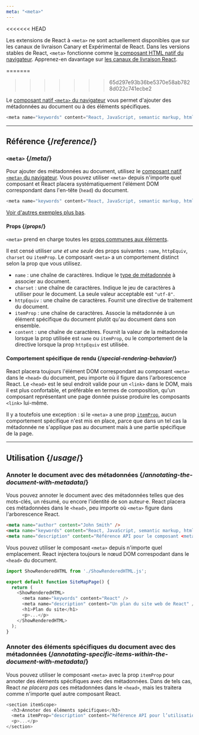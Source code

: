 ```yaml
---
meta: "<meta>"
---
```


<<<<<<< HEAD
<Canary>

Les extensions de React à `<meta>` ne sont actuellement disponibles que sur les canaux de livraison Canary et Expérimental de React. Dans les versions stables de React, `<meta>` fonctionne comme [le composant HTML natif du navigateur](/reference/react-dom/components#all-html-components). Apprenez-en davantage sur [les canaux de livraison React](/community/versioning-policy#all-release-channels).

</Canary>


=======
>>>>>>> 65d297e93b36be5370e58ab7828d022c741ecbe2
<Intro>

Le [composant natif `<meta>` du navigateur](https://developer.mozilla.org/fr/docs/Web/HTML/Element/meta) vous permet d'ajouter des métadonnées au document ou à des éléments spécifiques.

```js
<meta name="keywords" content="React, JavaScript, semantic markup, html" />
```

</Intro>

<InlineToc />

---

## Référence {/*reference*/}

### `<meta>` {/*meta*/}

Pour ajouter des métadonnées au document, utilisez le [composant natif `<meta>` du navigateur](https://developer.mozilla.org/fr/docs/Web/HTML/Element/meta). Vous pouvez utiliser `<meta>` depuis n'importe quel composant et React placera systématiquement l'élément DOM correspondant dans l'en-tête (`head`) du document.

```js
<meta name="keywords" content="React, JavaScript, semantic markup, html" />
```

[Voir d'autres exemples plus bas](#usage).

#### Props {/*props*/}

`<meta>` prend en charge toutes les [props communes aux éléments](/reference/react-dom/components/common#props).

Il est censé utiliser *une et une seule* des props suivantes : `name`, `httpEquiv`, `charset` ou `itemProp`. Le composant `<meta>` a un comportement distinct selon la prop que vous utilisez.

* `name` : une chaîne de caractères. Indique le [type de métadonnée](https://developer.mozilla.org/fr/docs/Web/HTML/Element/meta/name) à associer au document. 
* `charset` : une chaîne de caractères. Indique le jeu de caractères à utiliser pour le document. La seule valeur acceptable est `"utf-8"`.
* `httpEquiv` : une chaîne de caractères. Fournit une directive de traitement du document.
* `itemProp` : une chaîne de caractères. Associe la métadonnée à un élément spécifique du document plutôt qu'au document dans son ensemble.
* `content` : une chaîne de caractères. Fournit la valeur de la métadonnée lorsque la prop utilisée est `name` ou `itemProp`, ou le comportement de la directive lorsque la prop `httpEquiv` est utilisée.

#### Comportement spécifique de rendu {/*special-rendering-behavior*/}

React placera toujours l'élément DOM correspondant au composant `<meta>` dans le `<head>` du document, peu importe où il figure dans l'arborescence React. Le `<head>` est le seul endroit valide pour un `<link>` dans le DOM, mais il est plus confortable, et préférable en termes de composition, qu'un composant représentant une page donnée puisse produire les composants `<link>` lui-même.

Il y a toutefois une exception : si le `<meta>` a une prop [`itemProp`](https://developer.mozilla.org/docs/Web/HTML/Global_attributes/itemprop), aucun comportement spécifique n'est mis en place, parce que dans un tel cas la métadonnée ne s'applique pas au document mais à une partie spécifique de la page.

---

## Utilisation {/*usage*/}

### Annoter le document avec des métadonnées {/*annotating-the-document-with-metadata*/}

Vous pouvez annoter le document avec des métadonnées telles que des mots-clés, un résumé, ou encore l'identité de son auteur·e.  React placera ces métadonnées dans le `<head>`, peu importe où `<meta>` figure dans l'arborescence React.

```html
<meta name="author" content="John Smith" />
<meta name="keywords" content="React, JavaScript, semantic markup, html" />
<meta name="description" content="Référence API pour le composant <meta> de React DOM" />
```

Vous pouvez utiliser le composant `<meta>` depuis n'importe quel emplacement. React injectera toujours le nœud DOM correspodant dans le `<head>` du document.

<SandpackWithHTMLOutput>

```js src/App.js active
import ShowRenderedHTML from './ShowRenderedHTML.js';

export default function SiteMapPage() {
  return (
    <ShowRenderedHTML>
      <meta name="keywords" content="React" />
      <meta name="description" content="Un plan du site web de React" />
      <h1>Plan du site</h1>
      <p>...</p>
    </ShowRenderedHTML>
  );
}
```

</SandpackWithHTMLOutput>

### Annoter des éléments spécifiques du document avec des métadonnées {/*annotating-specific-items-within-the-document-with-metadata*/}

Vous pouvez utiliser le composant `<meta>` avec la prop `itemProp` pour annoter des éléments spécifiques avec des métadonnées.  Dans de tels cas, React *ne placera pas* ces métadonnées dans le `<head>`, mais les traitera comme n'importe quel autre composant React.

```js
<section itemScope>
  <h3>Annoter des éléments spécifiques</h3>
  <meta itemProp="description" content="Référence API pour l’utilisation de <meta> avec itemProp" />
  <p>...</p>
</section>
```
